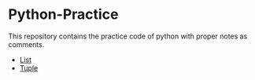 # Python-Practice
This repository contains the practice code of python with proper notes as comments.

- [List](list.py)
- [Tuple](tuple.py)

